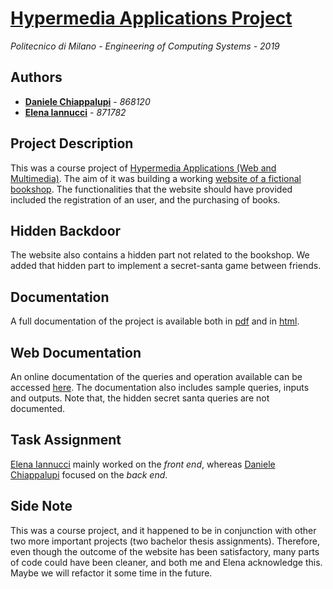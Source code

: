 # [Hypermedia Applications Project](https://hyp-2019-chiappalupi-iannucci.herokuapp.com/)

*Politecnico di Milano - Engineering of Computing Systems - 2019*

## Authors

* **[Daniele Chiappalupi](https://github.com/daniCh8)** - *868120*
* **[Elena Iannucci](https://github.com/eleiannu)** - *871782*

## Project Description

This was a course project of [Hypermedia Applications (Web and Multimedia)](https://www4.ceda.polimi.it/manifesti/manifesti/controller/ManifestoPublic.do?EVN_DETTAGLIO_RIGA_MANIFESTO=evento&aa=2018&k_cf=225&k_corso_la=358&k_indir=II3&codDescr=089318&lang=IT&semestre=2&idGruppo=3800&idRiga=229375). The aim of it was building a working [website of a fictional bookshop](https://hyp-2019-chiappalupi-iannucci.herokuapp.com/). 
The functionalities that the website should have provided included the registration of an user, and the purchasing of books.

## Hidden Backdoor

The website also contains a hidden part not related to the bookshop. We added that hidden part to implement a secret-santa game between friends.

## Documentation

A full documentation of the project is available both in [pdf](https://hyp-2019-chiappalupi-iannucci.herokuapp.com/documentation.pdf) and in [html](https://hyp-2019-chiappalupi-iannucci.herokuapp.com/main.html).

## Web Documentation

An online documentation of the queries and operation available can be accessed [here](http://hyp-2019-chiappalupi-iannucci.herokuapp.com/docs/). The documentation also includes sample queries, inputs and outputs.
Note that, the hidden secret santa queries are not documented.

## Task Assignment

[Elena Iannucci](https://github.com/eleiannu) mainly worked on the *front end*, whereas [Daniele Chiappalupi](https://github.com/daniCh8) focused on the *back end*.

## Side Note

This was a course project, and it happened to be in conjunction with other two more important projects (two bachelor thesis assignments). Therefore, even though the outcome of the website has been satisfactory, many parts of code could have been cleaner, and both me and Elena acknowledge this. Maybe we will refactor it some time in the future.